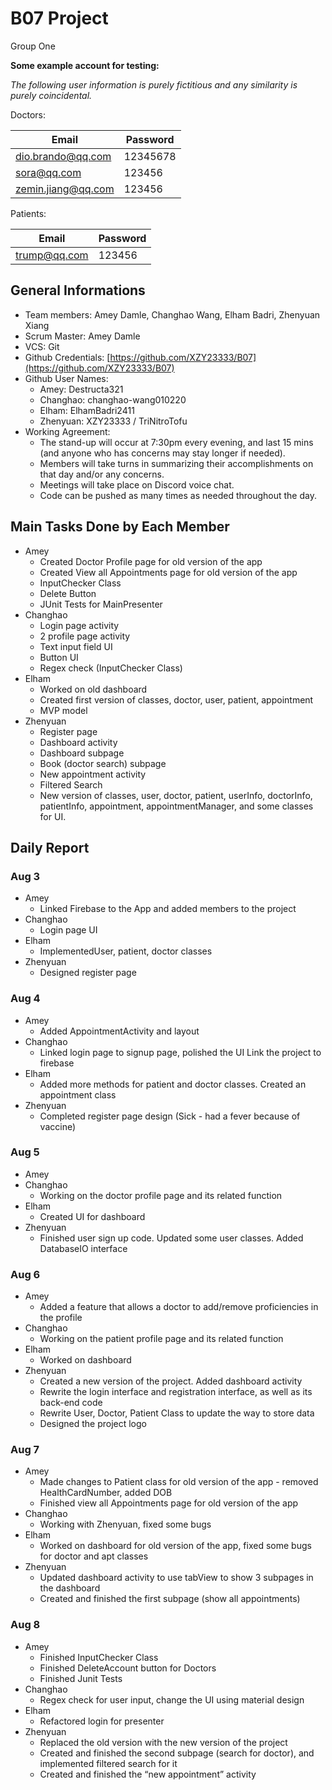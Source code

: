 # B07 Project

Group One

**Some example account for testing:**

*The following user information is purely fictitious and any similarity is purely coincidental.*

Doctors:

| Email              | Password |
| ------------------ | -------- |
| dio.brando@qq.com  | 12345678 |
| sora@qq.com        | 123456   |
| zemin.jiang@qq.com | 123456   |

Patients:

| Email        | Password |
| ------------ | -------- |
| trump@qq.com | 123456   |



## General Informations

+ Team members: Amey Damle, Changhao Wang, Elham Badri, Zhenyuan Xiang
+ Scrum Master: Amey Damle
+ VCS: Git
+ Github Credentials: [https://github.com/XZY23333/B07](https://github.com/XZY23333/B07)
+ Github User Names:
  + Amey: Destructa321
  + Changhao: changhao-wang010220
  + Elham: ElhamBadri2411
  + Zhenyuan: XZY23333 / TriNitroTofu
+ Working Agreement:
  + The stand-up will occur at 7:30pm every evening, and last 15 mins (and anyone who has concerns may stay longer if needed).
  + Members will take turns in summarizing their accomplishments on that day and/or any concerns.
  + Meetings will take place on Discord voice chat.
  + Code can be pushed as many times as needed throughout the day.

## Main Tasks Done by Each Member

+ Amey
  + Created Doctor Profile page for old version of the app
  + Created View all Appointments page for old version of the app
  + InputChecker Class
  + Delete Button
  + JUnit Tests for MainPresenter
+ Changhao
  + Login page activity
  + 2 profile page activity
  + Text input field UI
  + Button UI
  + Regex check (InputChecker Class)
+ Elham
  + Worked on old dashboard
  + Created first version of classes, doctor, user, patient, appointment
  + MVP model
+ Zhenyuan
  + Register page
  + Dashboard activity
  + Dashboard subpage
  + Book (doctor search) subpage
  + New appointment activity
  + Filtered Search
  + New version of classes, user, doctor, patient, userInfo, doctorInfo, patientInfo, appointment, appointmentManager, and some classes for UI.

## Daily Report

### Aug 3

+ Amey
  + Linked Firebase to the App and added members to the project
+ Changhao
  + Login page UI
+ Elham
  + ImplementedUser, patient, doctor classes
+ Zhenyuan
  + Designed register page

### Aug 4

+ Amey
  + Added AppointmentActivity and layout
+ Changhao
  + Linked login page to signup page, polished the UI Link the project to firebase
+ Elham
  + Added more methods for patient and doctor classes. Created an appointment class
+ Zhenyuan
  + Completed register page design (Sick - had a fever because of vaccine)

### Aug 5

+ Amey
+ Changhao
  + Working on the doctor profile page and its related function
+ Elham
  + Created UI for dashboard
+ Zhenyuan
  + Finished user sign up code. Updated some user classes. Added DatabaseIO interface

### Aug 6

+ Amey
  + Added a feature that allows a doctor to add/remove proficiencies in the profile
+ Changhao
  + Working on the patient profile page and its related function
+ Elham
  + Worked on dashboard
+ Zhenyuan
  + Created a new version of the project. Added dashboard activity
  + Rewrite the login interface and registration interface, as well as its back-end code
  + Rewrite User, Doctor, Patient Class to update the way to store data
  + Designed the project logo
  
### Aug 7

+ Amey
  + Made changes to Patient class for old version of the app - removed HealthCardNumber, added DOB
  + Finished view all Appointments page for old version of the app
+ Changhao
  + Working with Zhenyuan, fixed some bugs
+ Elham
  + Worked on dashboard for old version of the app, fixed some bugs for doctor and apt classes
+ Zhenyuan
  + Updated dashboard activity to use tabView to show 3 subpages in the dashboard
  + Created and finished the first subpage (show all appointments)

### Aug 8

+ Amey
  + Finished InputChecker Class
  + Finished DeleteAccount button for Doctors
  + Finished Junit Tests
+ Changhao
  + Regex check for user input, change the UI using material design
+ Elham
  + Refactored login for presenter
+ Zhenyuan
  + Replaced the old version with the new version of the project
  + Created and finished the second subpage (search for doctor), and implemented filtered search for it
  + Created and finished the “new appointment” activity
